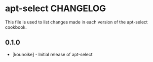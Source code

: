 apt-select CHANGELOG
====================

This file is used to list changes made in each version of the apt-select cookbook.

0.1.0
-----
- [kounoike] - Initial release of apt-select

